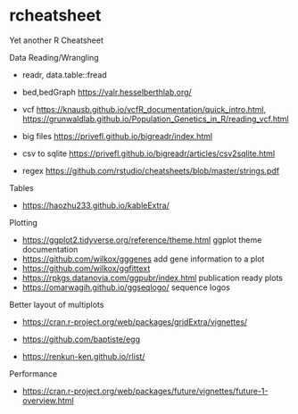 # rcheatsheet
Yet another R Cheatsheet

Data Reading/Wrangling

* readr, data.table::fread
* bed,bedGraph https://valr.hesselberthlab.org/
* vcf https://knausb.github.io/vcfR_documentation/quick_intro.html, https://grunwaldlab.github.io/Population_Genetics_in_R/reading_vcf.html
* big files  https://privefl.github.io/bigreadr/index.html
* csv to sqlite https://privefl.github.io/bigreadr/articles/csv2sqlite.html

* regex https://github.com/rstudio/cheatsheets/blob/master/strings.pdf

Tables

* https://haozhu233.github.io/kableExtra/

Plotting

* https://ggplot2.tidyverse.org/reference/theme.html ggplot theme documentation
* https://github.com/wilkox/gggenes add gene information to a plot
* https://github.com/wilkox/ggfittext 
* https://rpkgs.datanovia.com/ggpubr/index.html publication ready plots
* https://omarwagih.github.io/ggseqlogo/ sequence logos

Better layout of multiplots

* https://cran.r-project.org/web/packages/gridExtra/vignettes/
* https://github.com/baptiste/egg

* https://renkun-ken.github.io/rlist/


Performance

* https://cran.r-project.org/web/packages/future/vignettes/future-1-overview.html